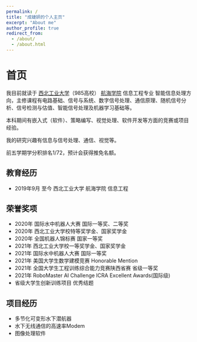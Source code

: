 ```yaml
---
permalink: /
title: "成婕妍的个人主页"
excerpt: "About me"
author_profile: true
redirect_from: 
  - /about/
  - /about.html
---
```




# 首页

我目前就读于 [西北工业大学](https://www.nwpu.edu.cn/)（985高校） [航海学院](https://hanghai.nwpu.edu.cn/) 信息工程专业 智能信息处理方向，主修课程有电路基础、信号与系统、数字信号处理、通信原理、随机信号分析、信号检测与估值、智能信号处理及机器学习基础等。

本科期间有嵌入式（软件）、策略编写、视觉处理、软件开发等方面的竞赛或项目经验。

我的研究兴趣有信息与信号处理、通信、视觉等。

前五学期学分积排名1/72，预计会获得推免名额。

教育经历
------
* 2019年9月 至今 西北工业大学 航海学院 信息工程 

荣誉奖项
------
* 2020年 国际水中机器人大赛  国际一等奖、二等奖
* 2020年 西北工业大学校特等奖学金、国家奖学金
* 2020年 全国机器人锦标赛  国家一等奖
* 2021年 西北工业大学校一等奖学金、国家奖学金
* 2021年 国际水中机器人大赛  国际一等奖
* 2021年 美国大学生数学建模竞赛 Honorable Mention
* 2021年 全国大学生工程训练综合能力竞赛陕西省赛  省级一等奖  
* 2021年 RoboMaster AI Challenge ICRA  Excellent Awards(国际级)
* 省级大学生创新训练项目  优秀结题

项目经历
------
* 多节化可变形水下潜航器
* 水下无线通信的高速率Modem
* 图像处理软件

